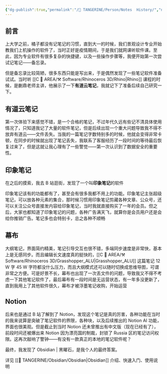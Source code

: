 ```yaml
---
{"dg-publish":true,"permalink":"/🍊 TANGERINE/Person/Notes  History/","noteIcon":"2","created":"2024-10-31T23:11:38.202+08:00","updated":"2024-11-06T17:13:45.117+08:00"}
---
```


## 前言

上大学之前，橘子都没有记笔记的习惯，直到大一的时候，我们景观设计专业开始教我们上机操作的软件了，当时正好是疫情期间，于是我们就网课听软件课。至此，因为专业软件有很多复杂的快捷键，以及一些操作步骤等，我便开始第一次尝试记笔记——备忘录。

但是备忘录比较简陋，很多东西只能是写出来，于是偶然发现了一些笔记软件准备试试。当时听 [[C 📔 AREA/⚒️ Software/Rhinoceros 3D/Rhino\|Rhino]] 课程的时候，是蒯鼎老师主讲，他展示了一下**有道云笔记**，我就记下了准备后续自己研究一下。

## 有道云笔记

第一次体验下来感觉不错，是一个合格的笔记，不过年代久远有些记不清具体使用情况了，只知道我记了大量的软件笔记，但是后续出现一个重大问题导致我不得不放弃有道云——文件丢失。当我的一篇笔记字数特别多的时候，他就会变得非常卡顿，在同步的时候就出现了笔记丢失，我联系了客服经历了一段时间的等待最后恢复过来了，但是这就让我心理有了一些警觉——第一次认识到了数据安全的重要性。

## 印象笔记

在之后的摸索，我去 B 站逛街，发现了一个叫**印象笔记**的软件

印象笔记该有的功能都有了，甚至会有很多我都不用上的功能。印象笔记主张超级笔记，可以放各种元素的集合，那时候习惯用印象笔记剪藏各种文章、公众号，还可以关注公众号直接发内容给印象笔记，当时我就直接购买了一年的会员。但之后，大家也都知道了印象笔记的问题，各种广告满天飞，就算你是会员用户还是会给你推销广告。笔记多也会特别卡，总之各种不顺畅

## 幕布

大纲笔记，界面简约精美，笔记引导交互也很不错，多端同步速度是非常快，基本上是无感同步。而且编辑长文速度真的挺快的，[[C 📔 AREA/⚒️ Software/Rhinoceros 3D/Grasshopper_ALU\|Grasshopper_ALU]] 这篇笔记 12 W 字 45 W 字符都没什么压力，而且大纲模式还可以随时切换成思维导图，可谓非常之方便。可是好景不长，幕布也出现了一次丢文件的问题，导致我又不得不考虑一下其他笔记软件了，最后幕布有一段时间是无运营状态，有一年多没更新了，直到我用上了其他软件很久，幕布才被浮墨笔记收购，开始运营

## Notion

后来也是通过 B 站了解到了 Notion，发现这个笔记是真的厉害，各种功能在当时的我来说算是突破了笔记软件的界限，各种块，以及后续推出的 Notion AI 功能，界面也很美观。但是截止到当时 Notion 还未曾推出有中文版（现在已经有了），前段时间还被爆出来 Notion 因为漂亮国的制裁，封锁了 Russia 区的笔记访问权限。这再次敲响了警钟——有没有一款真正的本地的笔记软件呢？

最终，我发现了 Obsidian | 黑曜石，是我个人的最终答案。

详见 [[🍊 TANGERINE/Obsidian/Obsidian\|Obsidian]] 介绍、快速入门、使用说明